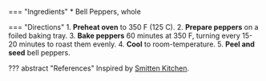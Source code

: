 === "Ingredients"
    * Bell Peppers, whole

=== "Directions"
    1. **Preheat oven** to 350 F (125 C).
    2. **Prepare peppers** on a foiled baking tray.
    3. **Bake peppers** 60 minutes at 350 F, turning every 15-20 minutes to roast them evenly.
    4. **Cool** to room-temperature.
    5. **Peel and seed** bell peppers.

??? abstract "References"
    Inspired by [Smitten Kitchen](https://smittenkitchen.com/2009/08/summer-pea-and-roasted-red-pepper-pasta-salad/).
